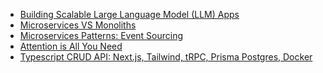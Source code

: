 <!-- daily.dev BOOKMARKS:START -->
- [Building Scalable Large Language Model &lpar;LLM&rpar; Apps](https://app.daily.dev/posts/ZEHKSW7pN?utm_source=rss&utm_medium=bookmarks&utm_campaign=HXokpWzAezAZPdGcYtCZz)
- [Microservices VS Monoliths](https://app.daily.dev/posts/IFAQ0mwg0?utm_source=rss&utm_medium=bookmarks&utm_campaign=HXokpWzAezAZPdGcYtCZz)
- [Microservices Patterns: Event Sourcing](https://app.daily.dev/posts/gCDKKA8Gr?utm_source=rss&utm_medium=bookmarks&utm_campaign=HXokpWzAezAZPdGcYtCZz)
- [Attention is All You Need](https://app.daily.dev/posts/lACAghrOL?utm_source=rss&utm_medium=bookmarks&utm_campaign=HXokpWzAezAZPdGcYtCZz)
- [Typescript CRUD API: Next.js, Tailwind, tRPC, Prisma Postgres, Docker](https://app.daily.dev/posts/5YhkWb7la?utm_source=rss&utm_medium=bookmarks&utm_campaign=HXokpWzAezAZPdGcYtCZz)
<!-- daily.dev BOOKMARKS:END -->
